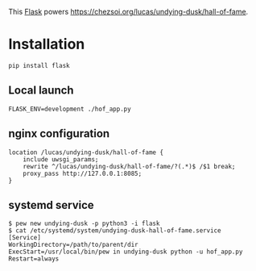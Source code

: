 This [Flask](https://flask.palletsprojects.com) powers <https://chezsoi.org/lucas/undying-dusk/hall-of-fame>.


# Installation

    pip install flask

## Local launch

    FLASK_ENV=development ./hof_app.py

## nginx configuration

    location /lucas/undying-dusk/hall-of-fame {
        include uwsgi_params;
        rewrite ^/lucas/undying-dusk/hall-of-fame/?(.*)$ /$1 break;
        proxy_pass http://127.0.0.1:8085;
    }

## systemd service

    $ pew new undying-dusk -p python3 -i flask
    $ cat /etc/systemd/system/undying-dusk-hall-of-fame.service
    [Service]
    WorkingDirectory=/path/to/parent/dir
    ExecStart=/usr/local/bin/pew in undying-dusk python -u hof_app.py
    Restart=always
